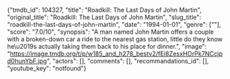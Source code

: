 {"tmdb_id": 104327, "title": "Roadkill: The Last Days of John Martin", "original_title": "Roadkill: The Last Days of John Martin", "slug_title": "roadkill-the-last-days-of-john-martin", "date": "1994-01-01", "genre": [""], "score": "7.0/10", "synopsis": "A man named John Martin offers a couple with a broken-down car a ride to the nearest gas station, little do they know he\u2019s actually taking them back to his place for dinner.", "image": "https://image.tmdb.org/t/p/w185_and_h278_bestv2/fEi8ZesxHOrPk7NCcjpd0hunYbF.jpg", "actors": [], "comments": [], "recommandations_id": [], "youtube_key": "notfound"}